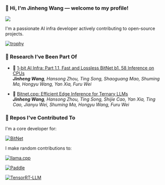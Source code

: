 ### 👋 Hi, I'm Jinheng Wang — welcome to my profile!
![](https://komarev.com/ghpvc/?username=Eddie-Wang1120&style=for-the-badge)

I'm a passionate AI infra developer actively contributing to open-source projects.

[![trophy](https://github-profile-trophy.vercel.app/?username=Eddie-Wang1120&column=-1)](https://github.com/ryo-ma/github-profile-trophy)

### :pencil: Research I’ve Been Part Of

- 📄 [1-bit AI Infra: Part 1.1, Fast and Lossless BitNet b1. 58 Inference on CPUs](https://arxiv.org/abs/2410.16144)  
  ***Jinheng Wang**, Hansong Zhou, Ting Song, Shaoguang Mao, Shuming Ma, Hongyu Wang, Yan Xia, Furu Wei*

- 📄 [Bitnet.cpp: Efficient Edge Inference for Ternary LLMs](https://arxiv.org/abs/2502.11880)  
  ***Jinheng Wang**, Hansong Zhou, Ting Song, Shijie Cao, Yan Xia, Ting Cao, Jianyu Wei, Shuming Ma, Hongyu Wang, Furu Wei*

### :rocket: Repos I've Contributed To

I'm a core developer for:

[![BitNet](https://github-readme-stats.vercel.app/api/pin/?username=microsoft&repo=BitNet)](https://github.com/microsoft/BitNet)

I make random contributions to:

[![llama.cpp](https://github-readme-stats.vercel.app/api/pin/?username=ggml-org&repo=llama.cpp)](https://github.com/ggml-org/llama.cpp)

[![Paddle](https://github-readme-stats.vercel.app/api/pin/?username=PaddlePaddle&repo=Paddle)](https://github.com/PaddlePaddle/Paddle)

[![TensorRT-LLM](https://github-readme-stats.vercel.app/api/pin/?username=NVIDIA&repo=TensorRT-LLM)](https://github.com/NVIDIA/TensorRT-LLM)
